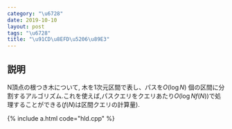 ```yaml
---
category: "\u6728"
date: 2019-10-10
layout: post
tags: "\u6728"
title: "\u91CD\u8EFD\u5206\u89E3"
---
```


## 説明
N頂点の根つき木について, 木を1次元区間で表し、パスを$O(\log N)$ 個の区間に分割するアルゴリズム.これを使えば,パスクエリをクエリあたり$O(\log N f(N))$で処理することができる($f(N)$は区間クエリの計算量). 

{% include a.html code="hld.cpp" %}